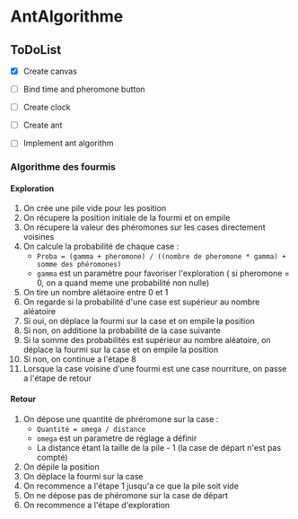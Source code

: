 # AntAlgorithme

## ToDoList

- [x] Create canvas
- [ ] Bind time and pheromone button
- [ ] Create clock
- [ ] Create ant
- [ ] Implement ant algorithm


### Algorithme des fourmis

#### Exploration

1) On crée une pile vide pour les position
2) On récupere la position initiale de la fourmi et on empile
3) On récupere la valeur des phéromones sur les cases directement voisines
4) On calcule la probabilité de chaque case : 
   - `Proba = (gamma + pheromone) / ((nombre de pheromone * gamma) + somme des phéromones)`
   - `gamma` est un paramètre pour favoriser l'exploration ( si pheromone = 0, on a quand meme une probabilité non nulle)
5) On tire un nombre alétaoire entre 0 et 1
6) On regarde si la probabilité d'une case est supérieur au nombre aléatoire
7) Si oui, on déplace la fourmi sur la case et on empile la position
8) Si non, on additione la probabilité de la case suivante 
9) Si la somme des probabilités est supérieur au nombre aléatoire, on déplace la fourmi sur la case et on empile la position
10) Si non, on continue a l'étape 8
11) Lorsque la case voisine d'une fourmi est une case nourriture, on passe a l'étape de retour

#### Retour

1) On dépose une quantité de phréromone sur la case : 
    - `Quantité = omega / distance`
    - `omega` est un parametre de réglage a définir
    - La distance étant la taille de la pile - 1 (la case de départ n'est pas compté)
2) On dépile la position
3) On déplace la fourmi sur la case
4) On recommence a l'étape 1 jusqu'a ce que la pile soit vide
5) On ne dépose pas de phéromone sur la case de départ
6) On recommence a l'étape d'exploration